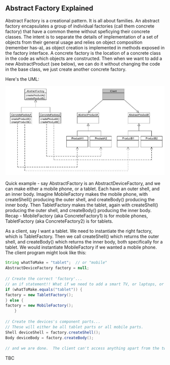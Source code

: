 Abstract Factory Explained
--------------------------

Abstract Factory is a creational pattern.  It is all about families.  An abstract factory encapsulates a group of individual factories (call them concrete factory) that have a common theme without speficying their concrete classes.  The intent is to separate the details of implementation of a set of objects from their general usage and relies on object composition (remember has-a), as object creation is implemented in methods exposed in the factory interface.  A concrete factory is the location of a concrete class in the code as which objects are constructed.  Then when we want to add a new AbstractProduct (see below), we can do it without changing the code in the base class, we just create another concrete factory.  

Here's the UML:

![Abstract Factory UML](screenshots/abstract1.png "Abstract Factory UML")

Quick example - say AbstractFactory is an AbstractDeviceFactory, and we can make either a mobile phone, or a tablet.  Each have an outer shell, and an inner body.  Imagine MobileFactory makes the mobile phone, with createShell() producing the outer shell, and createBody() producing the inner body.  Then TabletFactory makes the tablet, again with createShell() producing the outer shell, and createBody() producing the inner body.  Recap - MobileFactory (aka ConcreteFactory1) is for mobile phones, TabletFactory (aka ConcreteFactory2) is for tablets.

As a client, say I want a tablet.  We need to instantiate the right factory, which is TabletFactory.  Then we call createShell() which returns the outer shell, and createBody() which returns the inner body, both specifically for a tablet.  We would instantiate MobileFactory if we wanted a mobile phone.  The client program might look like this:

```java
String whatToMake = "tablet";  // or "mobile"
AbstractDeviceFactory factory = null;

// Create the correct 'factory'... 
// an if statement!! What if we need to add a smart TV, or laptops, or wearbles, or...you get the picture, we will need to change this code everytime. Better to use an argument in truth.  Anyhow...
if (whatToMake.equals("tablet")) { 
factory = new TabletFactory(); 
} else { 
factory = new MobileFactory();
 	}

// Create the devices's component parts... 
// These will either be all tablet parts or all mobile parts. 
Shell deviceShell = factory.createShell(); 
Body deviceBody = factory.createBody(); 

// and we are done.  The client can't access anything apart from the two methods in the instantiated factory, they don't need to know how the stuff is made, they don't care - just get me the parts.
```
TBC

